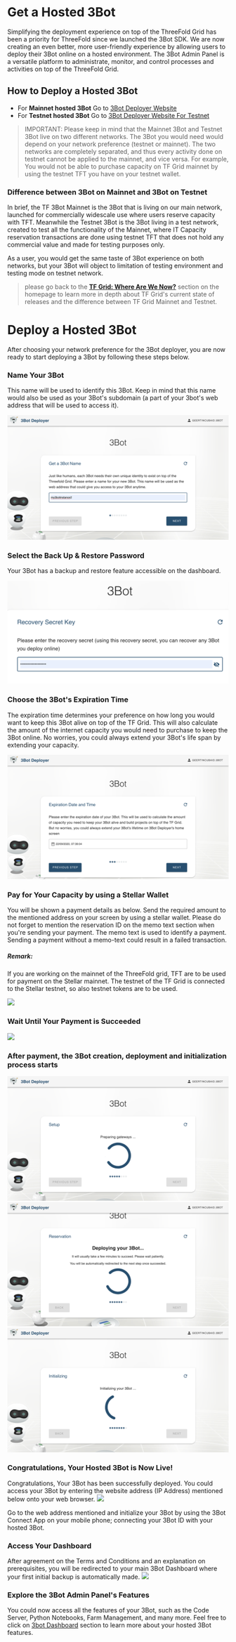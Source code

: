 # Get a Hosted 3Bot

Simplifying the deployment experience on top of the ThreeFold Grid has been a priority for ThreeFold since we launched the 3Bot SDK. We are now creating an even better, more user-friendly experience by allowing users to deploy their 3Bot online on a hosted environment. The 3Bot Admin Panel is a versatile platform to administrate, monitor, and control processes and activities on top of the ThreeFold Grid.

## How to Deploy a Hosted 3Bot

- For __Mainnet hosted 3Bot__ Go to [3Bot Deployer Website](https://deploy3bot.grid.tf)
- For __Testnet hosted 3Bot__ Go to [3Bot Deployer Website For Testnet](https://deploy3bot.testnet.grid.tf)

> IMPORTANT: Please keep in mind that the Mainnet 3Bot and Testnet 3Bot live on two different networks. The 3Bot you would need would depend on your network preference (testnet or mainnet). The two networks are completely separated, and thus every activity done on testnet cannot be applied to the mainnet, and vice versa. For example, You would not be able to purchase capacity on TF Grid mainnet by using the testnet TFT you have on your testnet wallet.

### Difference between 3Bot on Mainnet and 3Bot on Testnet

In brief, the TF 3Bot Mainnet is the 3Bot that is living on our main network, launched for commercially widescale use where users reserve capacity with TFT. Meanwhile the Testnet 3Bot is the 3Bot living in a test network, created to test all the functionality of the Mainnet, where IT Capacity reservation transactions are done using testnet TFT that does not hold any commercial value and made for testing purposes only. 

As a user, you would get the same taste of 3Bot experience on both networks, but your 3Bot will object to limitation of testing environment and testing mode on testnet network.

> please go back to the [__TF Grid: Where Are We Now?__](https://manual.threefold.io/#/?id=tf-grid-where-are-we-now) section on the homepage to learn more in depth about TF Grid's current state of releases and the difference between TF Grid Mainnet and Testnet.


# Deploy a Hosted 3Bot

 After choosing your network preference for the 3Bot deployer, you are now ready to start deploying a 3Bot by following these steps below.

### Name Your 3Bot

This name will be used to identify this 3Bot. Keep in mind that this name would also be used as your 3Bot's subdomain (a part of your 3bot's web address that will be used to access it).

![](./img/threebot_1_getname.png)

### Select the Back Up & Restore Password
Your 3Bot has a backup and restore feature accessible on the dashboard.

![](./img/threebot_1a_recovery_secret_key.png)

### Choose the 3Bot's Expiration Time

The expiration time determines your preference on how long you would want to keep this 3Bot alive on top of the TF Grid. This will also calculate the amount of the internet capacity you would need to purchase to keep the 3Bot online. No worries, you could always extend your 3Bot's life span by extending your capacity. 

![](./img/threebot_2_expiry.png)

### Pay for Your Capacity by using a Stellar Wallet

You will be shown a payment details as below. Send the required amount to the mentioned address on your screen by using a stellar wallet. Please do not forget to mention the reservation ID on the memo text section when you're sending your payment. The memo text is used to identify a payment. Sending a payment without a memo-text could result in a failed transaction.
##### Remark: 
If you are working on the mainnet of the ThreeFold grid, TFT are to be used for payment on the Stellar mainnet. 
The testnet of the TF Grid is connected to the Stellar testnet, so also testnet tokens are to be used. 

![](./img/threebot_4_pay.png)

### Wait Until Your Payment is Succeeded

![](./img/threebot_5_process_payment.png)

### After payment, the 3Bot creation, deployment and initialization process starts

![](./img/threebot_6_3bot_setup.png)
![](./img/threebot_7_3bot_deploy.png)
![](./img/threebot_8_3bot_init.png)

### Congratulations, Your Hosted 3Bot is Now Live!
Congratulations, Your 3Bot has been successfully deployed. You could access your 3Bot by entering the website address (IP Address) mentioned below onto your web browser.
![](./img/threebot_9_deploy_success.png)

Go to the web address mentioned and initialize your 3Bot by using the 3Bot Connect App on your mobile phone; connecting your 3Bot ID with your hosted 3Bot.

### Access Your Dashboard
After agreement on the Terms and Conditions and an explanation on prerequisites, you will be redirected to your main 3Bot Dashboard where your first initial backup is automatically made.
![](./img/threebot_dashboard.png)

### Explore the 3Bot Admin Panel's Features
You could now access all the features of your 3Bot, such as the Code Server, Python Notebooks, Farm Management, and many more. Feel free to click on [3bot Dashboard](3bot_admin.md) section to learn more about your hosted 3Bot features.
